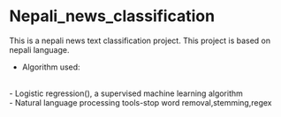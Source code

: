 # Nepali_news_classification
This is a nepali news text classification project. This project is based on nepali language.
<br>
- Algorithm used:
<br>
  - Logistic regression(), a supervised machine learning algorithm
<br>
- Natural language processing tools-stop word removal,stemming,regex
